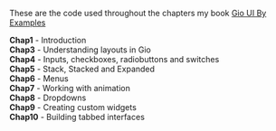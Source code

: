 These are the code used throughout the chapters my book [Gio UI By Examples](https://www.amazon.ca/Gio-Examples-Beginners-Interfaces-interfaces/dp/B0FHPTB5CH/ref=sr_1_1?crid=3LK75W7768Z1J&dib=eyJ2IjoiMSJ9.Ob69PsZgP3rQMVoeoT8-1A.fbGb0R_iGGq62NI8pxBqZoUjDq40t1mFC4OY4WPbPR4&dib_tag=se&keywords=%22noureddine+brahimi%22&qid=1754957863&sprefix=%2Caps%2C82&sr=8-1)

**Chap1** - Introduction  
**Chap3** - Understanding layouts in Gio  
**Chap4** - Inputs, checkboxes, radiobuttons and switches  
**Chap5** -  Stack, Stacked and Expanded  
**Chap6** - Menus  
**Chap7** - Working with animation  
**Chap8** - Dropdowns  
**Chap9** - Creating custom widgets  
**Chap10** - Building tabbed interfaces  


